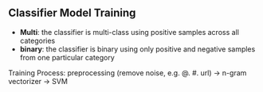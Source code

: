 ## Classifier Model Training

* **Multi**: the classifier is multi-class using positive samples across all categories
* **binary**: the classifier is binary using only positive and negative samples from one particular category

Training Process:
preprocessing (remove noise, e.g. @. #. url) -> n-gram vectorizer -> SVM